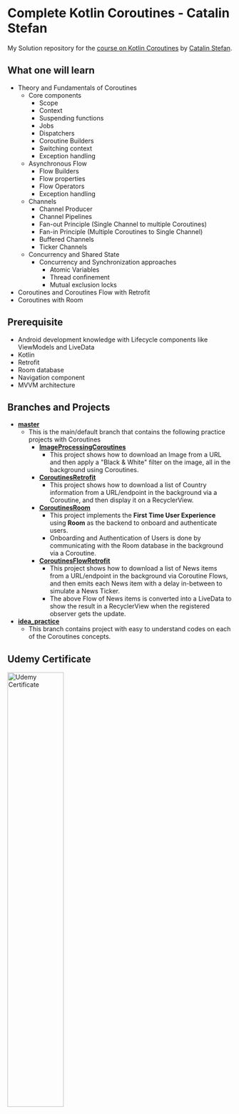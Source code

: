 # Complete Kotlin Coroutines - Catalin Stefan

My Solution repository for the [course on Kotlin Coroutines](https://www.udemy.com/course/coroutines/) by [Catalin Stefan](https://www.udemy.com/user/catalinstefan2/).

## What one will learn
* Theory and Fundamentals of Coroutines
	* Core components
		* Scope
		* Context
		* Suspending functions
		* Jobs
		* Dispatchers
		* Coroutine Builders
		* Switching context
		* Exception handling
	* Asynchronous Flow
		* Flow Builders
		* Flow properties
		* Flow Operators
		* Exception handling
	* Channels
		* Channel Producer
		* Channel Pipelines
		* Fan-out Principle (Single Channel to multiple Coroutines)
		* Fan-in Principle (Multiple Coroutines to Single Channel)
		* Buffered Channels
		* Ticker Channels
	* Concurrency and Shared State
		* Concurrency and Synchronization approaches
			* Atomic Variables
			* Thread confinement
			* Mutual exclusion locks
* Coroutines and Coroutines Flow with Retrofit
* Coroutines with Room

## Prerequisite
* Android development knowledge with Lifecycle components like ViewModels and LiveData
* Kotlin
* Retrofit
* Room database
* Navigation component
* MVVM architecture

## Branches and Projects
* **[master](https://github.com/kaushiknsanji/Complete_Coroutines-Catalin_Stefan/tree/master)**
	* This is the main/default branch that contains the following practice projects with Coroutines
		* **[ImageProcessingCoroutines](https://github.com/kaushiknsanji/Complete_Coroutines-Catalin_Stefan/tree/master/ImageProcessingCoroutines)**
			* This project shows how to download an Image from a URL and then apply a "Black & White" filter on the image, all in the background using Coroutines.
		* **[CoroutinesRetrofit](https://github.com/kaushiknsanji/Complete_Coroutines-Catalin_Stefan/tree/master/CoroutinesRetrofit)**
			* This project shows how to download a list of Country information from a URL/endpoint in the background via a Coroutine, and then display it on a RecyclerView.
		* **[CoroutinesRoom](https://github.com/kaushiknsanji/Complete_Coroutines-Catalin_Stefan/tree/master/CoroutinesRoom)**
			* This project implements the **First Time User Experience** using **Room** as the backend to onboard and authenticate users.
			* Onboarding and Authentication of Users is done by communicating with the Room database in the background via a Coroutine.
		* **[CoroutinesFlowRetrofit](https://github.com/kaushiknsanji/Complete_Coroutines-Catalin_Stefan/tree/master/CoroutinesFlowRetrofit)**
			* This project shows how to download a list of News items from a URL/endpoint in the background via Coroutine Flows, and then emits each News item with a delay in-between to simulate a News Ticker.
			* The above Flow of News items is converted into a LiveData to show the result in a RecyclerView when the registered observer gets the update.
* **[idea_practice]()**
	* This branch contains **[]()** project with easy to understand codes on each of the Coroutines concepts.

## Udemy Certificate
<a href="https://www.udemy.com/certificate/UC-143a922d-65c3-4f6a-9957-6c92dd00232c/">
<img alt="Udemy Certificate" src="https://udemy-certificate.s3.amazonaws.com/image/UC-143a922d-65c3-4f6a-9957-6c92dd00232c.jpg?v=1593609739000" width="50%">
</a>
